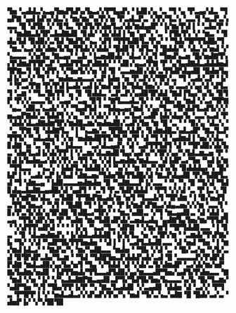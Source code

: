▜▅▝▃▟▟▃▚▃▄▜▅▟▜▟▚▞▙▃▞▞▛▜▄▟▚▝▐▟▊▞▄▝▃▝▜▝▄▝▛▃▄▞▟▃▝▜▄▛▇▝▄▟▐▟▚▞▟▃▚▝▆▞▆▞▚▞▛▞▅▝▛▃▟▃▛▃▝▞▛▞▜▃▚▝▃▃▜▝▅▃▛▃▚▃▃▝█▝▟▜▙▝▞▝▊▜▃▝▛▟▜▞▛▟▅▜▃▞▟▞▆▟▄▟▛▝▐▞▆▞▛▟▐▝▝▃▙▞▛▝▝▝▆▟▇▃▙▜▛▃▙▟▇▟▊▝▊▟▞▝▟▞▟▟▐▝▆▝▄▞▚▝▃▝▐▜▙▜▚▝▞▝▆▃▝▝▊▟▄▜▟▝▉▟▉▞▃▜▟▝▇▟▜▞▚▃▝▟▜▝▜▜▜▟▉▜▃▜▚▞▝▝▜▟▞▜▛▜▜▟█▞▜▝▆▃▚▃▞▟▞▟▅▞▙▜▄▜▜▟▞▞▟▟▞▝█▟▊▜▝▟▜▃▜▝█▟▟▞▚▝▟▃▚▞▅▟▝▞▚▃▃▃▝▞▅▜▄▝▇▃▄▞▝▃▙▝▐▃▅▟▉▟▞▝▟▃▞▞▄▜▝▜▅▟▚▃▅▝█▞▅▟▇▜▚▞▛▟▆▟▜▜▛▃▛▝▄▟▟▜▜▃▛▟▇▟▞▝▝▟▊▞▄▃▞▛▇▝▛▝▄▜▄▟▇▟▃▟▟▟▅▟▜▛▇▃▜▝█▝▟▜▚▝▞▜▅▜▞▞▅▝▟▝▉▝▃▃▅▟▊▞▟▞▃▜▜▟▛▟▄▟▉▝█▟▅▜▄▟▐▞▄▞▞▝▜▝▃▝▅▟▅▃▅▃▃▞▃▛▐▟▅▝▅▝▛▃▛▞▞▜▛▞▃▝▜▝▃▟▞▃▛▝▐▞▝▝▛▃▞▛▇▝▛▞▛▟▐▃▟▞▃▟▐▞▅▟▚▟▐▞▜▟▄▜▅▞▞▝▚▞▃▃▞▞▄▞▟▝▟▜▃▜▝▃▆▝▝▜▃▜▙▜▜▝▄▝▊▝▉▟▟▃▝▃▛▃▛▞▄▟▉▜▛▟▟▝▇▟▐▜▄▞▚▞▙▝▉▜▛▝▛▞▞▃▃▃▜▞▝▃▄▞▝▃▄▝▉▜▝▝▇▜▃▃▟▃▜▞▝▝▚▜▙▞▄▝▆▟▝▞▃▞▜▛▇▝▄▃▝▟▉▃▚▃▟▞▝▞▝▜▄▟▜▟▝▝▜▟▄▃▄▞▆▟▝▞▄▞▜▃▝▜▛▟▟▜▃▟▜▞▞▞▅▃▄▛▇▟▞▃▜▟▟▜▝▞▄▝▚▞▞▟▞▞▝▞▝▃▜▃▞▃▟▛▐▟▞▟▄▞▙▝▃▃▚▃▟▝▛▝▟▟▞▟▃▟▇▟▆▜▛▞▆▟█▃▆▞▅▟▅▟▉▞▃▟▚▜▅▝▆▝█▝▃▝▝▝▉▞▄▝▟▃▚▝▝▃▝▛▇▝▊▝▟▟▇▜▃▝▐▝▚▃▆▞▃▝█▜▙▞▟▟▚▝▊▟▆▟█▃▚▟▃▟▛▝▇▃▜▃▛▜▜▜▞▝▚▟▃▟▄▜▝▞▅▝▅▟▆▟█▜▜▞▜▞▚▞▛▝▟▝▜▝▟▝▄▟▆▟▐▝▅▞▞▟▃▝▊▟▇▝▅▝▃▝▇▝▄▝▐▟▃▃▝▝▃▞▟▃▄▟▚▝▟▝▃▟▜▜▜▟▜▝▟▝▝▜▛▟▉▞▟▞▙▃▝▟▅▜▃▟▐▞▟▞▛▛▐▝▞▃▆▞▟▃▆▟▊▜▄▞▄▟▚▞▚▜▛▞▄▞▚▜▟▃▆▃▅▝▛▝▊▟▐▞▙▟▅▃▞▟▞▞▛▞▃▜▜▝▅▝▞▟▐▃▅▟▆▞▆▟▃▃▝▟▐▟▛▃▞▜▅▝▚▟▐▞▆▝▜▜▃▃▝▝▚▃▚▝▐▟▟▜▃▜▟▟▊▞▞▝▚▞▞▝▆▝▚▞▚▜▚▞▙▝▉▟▟▟▄▞▚▝█▞▙▛▐▝▝▃▟▞▃▛▐▞▙▟▝▟▆▃▅▞▜▟▅▜▙▜▜▟█▞▟▝▇▃▛▟▄▟▉▝▛▞▜▟█▜▃▟▝▜▝▟▆▃▄▝▐▟▉▃▃▃▅▟▆▟▅▝▉▝▚▟▇▃▃▛▐▞▃▃▝▝▚▝▚▝▉▝▜▞▟▝▜▟▊▟▄▃▙▟▇▃▄▟█▞▟▝▄▟▜▝▝▃▜▝▛▃▜▟▛▟▟▟▝▝▛▜▝▞▞▟▝▃▝▛▐▃▚▝▊▝▛▞▆▛▇▞▟▃▝▃▜▟▉▝▛▜▙▛▇▃▟▞▆▝▅▜▝▜▃▃▙▜▝▜▛▟▆▝▐▝▉▞▅▟▜▃▜▜▄▜▅▃▞▝▚▜▝▝█▟█▝▜▝▐▞▚▞▝▛▐▞▆▟▚▛▇▃▞▟▄▃▅▞▞▞▆▝▃▃▜▝▊▞▛▃▜▞▟▞▄▜▛▟▉▝▊▟█▃▞▜▛▞▝▝▆▃▚▟▉▃▝▞▜▝▆▃▄▟▊▃▝▟▝▟▟▝▄▃▄▝▜▜▞▟▛▞▅▝▛▝▚▟▆▝▆▞▜▟▊▟▛▟▞▃▅▟▃▟▄▝▄▟▇▜▄▜▅▞▆▞▜▜▟▜▝▝▞▟▜▜▚▟▛▟▝▝▝▝▐▞▄▝▚▃▞▜▃▝▟▛▇▝▝▞▆▞▆▜▝▜▛▜▟▟▊▃▃▝▐▝▊▃▝▝▊▝▟▃▅▟▆▟▚▝▐▞▟▟▃▟▟▟█▝▐▞▙▜▃▝▅▝▃▜▛▞▆▝▝▃▆▟▞▜▚▛▇▞▙▝▜▞▝▞▟▝▚▟▛▜▙▜▜▜▅▟▅▝▝▟▐▝▐▝▃▟▜▃▙▟▊▃▃▝▟▝▅▟▝▜▅▝▐▝▆▞▆▟▐▟▃▞▝▝▇▟▚▞▚▝▆▞▚▟█▃▃▝▆▟▅▝▝▜▙▝▞▟▝▃▝▝█▞▃▞▅▝▚▜▞▃▟▝▉▜▛▟▛▃▙▞▜▃▆▝▝▜▟▝▜▟█▜▅▃▛▟▟▟▚▟▞▃▟▝█▝▃▃▃▃▛▞▛▟▛▟▛▟▇▝▆▟▃▟▉▞▄▞▙▞▅▜▝▜▄▝▞▜▟▟▝▟▝▞▟▞▃▜▞▟▆▟▛▝▃▞▟▞▆▞▅▛▇▞▙▟▆▞▅▟▊▝▐▟▜▜▅▟▞▜▜▃▃▟▜▟▉▞▄▞▆▃▃▟▛▜▅▞▄▟▜▞▛▟▅▃▃▝▇▝▆▟▝▞▅▝▐▞▝▞▚▃▙▟▇▛▇▃▄▟▊▃▛▜▞▜▟▜▙▜▅▞▙▃▃▃▚▞▙▝█▞▜▃▆▞▚▟▛▜▅▝▚▜▝▜▙▞▛▛▐▞▛▝▚▝▇▃▜▃▟▟▊▝▞▃▄▟▊▝▟▟▅▝▟▝▃▞▞▝▛▜▃▝▛▜▛▛▐▝▞▝▅▟▃▟▃▞▞▟▚▟▚▜▚▞▚▝▅▟▝▜▞▃▚▃▚▟▇▝█▝█▟▞▃▞▃▝▟▅▛▐▞▝▞▚▜▉▜▉
